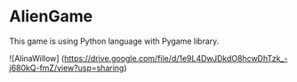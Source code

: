 # AlienGame
This game is using Python language with Pygame library.

![AlinaWillow] (https://drive.google.com/file/d/1e9L4DwJDkdO8hcwDhTzk_-j680kQ-fmZ/view?usp=sharing)
